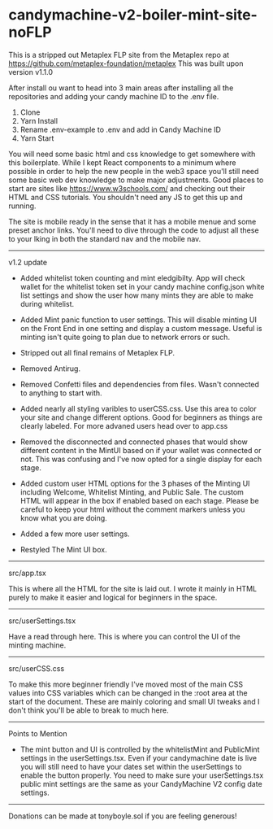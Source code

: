# candymachine-v2-boiler-mint-site-noFLP

This is a stripped out Metaplex FLP site from the Metaplex repo at https://github.com/metaplex-foundation/metaplex
This was built upon version v1.1.0

After install ou want to head into 3 main areas after installing all the repositories and adding your candy machine ID to the .env file.

1. Clone
2. Yarn Install
3. Rename .env-example to .env and add in Candy Machine ID
4. Yarn Start

You will need some basic html and css knowledge to get somewhere with this boilerplate. While I kept React components to a minimum where possible in order to help the new people in the web3 space you'll still need some basic web dev knowledge to make major adjustments. Good places to start are sites like https://www.w3schools.com/ and checking out their HTML and CSS tutorials. You shouldn't need any JS to get this up and running.

The site is mobile ready in the sense that it has a mobile menue and some preset anchor links. You'll need to dive through the code to adjust all these to your lking in both the standard nav and the mobile nav.

--------------------
v1.2 update

- Added whitelist token counting and mint eledgibilty. App will check wallet for the whitelist token set in your candy machine config.json white list settings and show the user how many mints they are able to make during whitelist.

- Added Mint panic function to user settings. 
This will disable minting UI on the Front End in one setting and display a custom message. Useful is minting isn't quite going to plan due to network errors or such.

- Stripped out all final remains of Metaplex FLP.

- Removed Antirug.

- Removed Confetti files and dependencies from files. Wasn't connected to anything to start with.

- Added nearly all styling varibles to userCSS.css.
Use this area to color your site and change different options. Good for beginners as things are clearly labeled.
For more advaned users head over to app.css

- Removed the disconnected and connected phases that would show different content in the MintUI based on if your wallet was connected or not. This was confusing and I've now opted for a single display for each stage.

- Added custom user HTML options for the 3 phases of the Minting UI including Welcome, Whitelist Minting, and Public Sale. The custom HTML will appear in the box if enabled based on each stage. Please be careful to keep your html without the comment markers unless you know what you are doing.

- Added a few more user settings.

- Restyled The Mint UI box.

-------------------

src/app.tsx

This is where all the HTML for the site is laid out. I wrote it mainly in HTML purely to make it easier and logical for beginners in the space.

--------------------

src/userSettings.tsx

Have a read through here.
This is where you can control the UI of the minting machine.

--------------------

src/userCSS.css

To make this more beginner friendly I've moved most of the main CSS values into CSS variables which can be changed in the :root area at the start of the document. These are mainly coloring and small UI tweaks and I don't think you'll be able to break to much here.

--------------------

Points to Mention
* The mint button and UI is controlled by the whitelistMint and PublicMint settings in the userSettings.tsx. Even if your candymachine date is live you will still need to have your dates set within the userSettings to enable the button properly. You need to make sure your userSettings.tsx public mint settings are the same as your CandyMachine V2 config date settings.

-------------------

Donations can be made at tonyboyle.sol if you are feeling generous!
